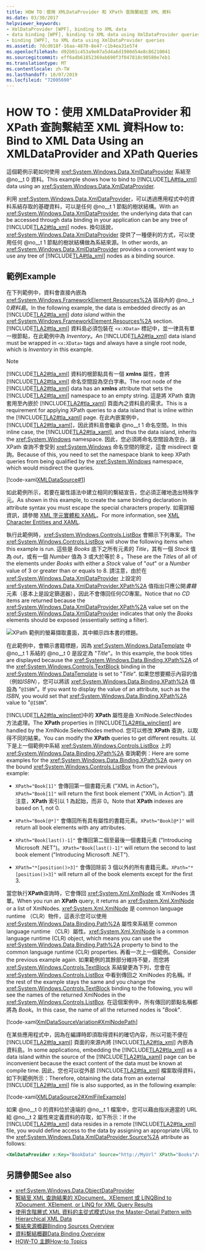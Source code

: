 ```yaml
---
title: HOW TO：使用 XMLDataProvider 和 XPath 查詢繫結至 XML 資料
ms.date: 03/30/2017
helpviewer_keywords:
- XmlDataProvider [WPF], binding to XML data
- data binding [WPF], binding to XML data using XmlDataProvider queries
- binding [WPF], to XML data using XmlDataProvider queries
ms.assetid: 7dcd018f-16aa-4870-8e47-c1b4ea31e574
ms.openlocfilehash: d92b01c453a9e07a5d4a6d1900d54e8c86210041
ms.sourcegitcommit: eff6adb61852369ab690f3f047818c90580e7eb1
ms.translationtype: MT
ms.contentlocale: zh-TW
ms.lasthandoff: 10/07/2019
ms.locfileid: "72005690"
---
```

# <a name="how-to-bind-to-xml-data-using-an-xmldataprovider-and-xpath-queries"></a><span data-ttu-id="3ccea-102">HOW TO：使用 XMLDataProvider 和 XPath 查詢繫結至 XML 資料</span><span class="sxs-lookup"><span data-stu-id="3ccea-102">How to: Bind to XML Data Using an XMLDataProvider and XPath Queries</span></span>
<span data-ttu-id="3ccea-103">這個範例示範如何使用 <xref:System.Windows.Data.XmlDataProvider> 系結至 @no__t 0 資料。</span><span class="sxs-lookup"><span data-stu-id="3ccea-103">This example shows how to bind to [!INCLUDE[TLA#tla_xml](../../../../includes/tlasharptla-xml-md.md)] data using an <xref:System.Windows.Data.XmlDataProvider>.</span></span>  
  
 <span data-ttu-id="3ccea-104">利用 <xref:System.Windows.Data.XmlDataProvider>，可以透過應用程式中的資料系結存取的基礎資料，可以是任何 @no__t 1 節點的樹狀結構。</span><span class="sxs-lookup"><span data-stu-id="3ccea-104">With an <xref:System.Windows.Data.XmlDataProvider>, the underlying data that can be accessed through data binding in your application can be any tree of [!INCLUDE[TLA2#tla_xml](../../../../includes/tla2sharptla-xml-md.md)] nodes.</span></span> <span data-ttu-id="3ccea-105">換句話說，<xref:System.Windows.Data.XmlDataProvider> 提供了一種便利的方式，可以使用任何 @no__t 1 節點的樹狀結構做為系結來源。</span><span class="sxs-lookup"><span data-stu-id="3ccea-105">In other words, an <xref:System.Windows.Data.XmlDataProvider> provides a convenient way to use any tree of [!INCLUDE[TLA#tla_xml](../../../../includes/tlasharptla-xml-md.md)] nodes as a binding source.</span></span>  
  
## <a name="example"></a><span data-ttu-id="3ccea-106">範例</span><span class="sxs-lookup"><span data-stu-id="3ccea-106">Example</span></span>  
 <span data-ttu-id="3ccea-107">在下列範例中，資料會直接內嵌為 <xref:System.Windows.FrameworkElement.Resources%2A> 區段內的 @no__t 0*資料島*。</span><span class="sxs-lookup"><span data-stu-id="3ccea-107">In the following example, the data is embedded directly as an [!INCLUDE[TLA2#tla_xml](../../../../includes/tla2sharptla-xml-md.md)] *data island* within the <xref:System.Windows.FrameworkElement.Resources%2A> section.</span></span> <span data-ttu-id="3ccea-108">[!INCLUDE[TLA2#tla_xml](../../../../includes/tla2sharptla-xml-md.md)] 資料島必須包裝在 `<x:XData>` 標記中，並一律具有單一根節點，在此範例中為 *Inventory*。</span><span class="sxs-lookup"><span data-stu-id="3ccea-108">An [!INCLUDE[TLA2#tla_xml](../../../../includes/tla2sharptla-xml-md.md)] data island must be wrapped in `<x:XData>` tags and always have a single root node, which is *Inventory* in this example.</span></span>  
  
> [!NOTE]
> <span data-ttu-id="3ccea-109">[!INCLUDE[TLA2#tla_xml](../../../../includes/tla2sharptla-xml-md.md)] 資料的根節點具有一個 **xmlns** 屬性，會將 [!INCLUDE[TLA2#tla_xml](../../../../includes/tla2sharptla-xml-md.md)] 命名空間設為空白字串。</span><span class="sxs-lookup"><span data-stu-id="3ccea-109">The root node of the [!INCLUDE[TLA2#tla_xml](../../../../includes/tla2sharptla-xml-md.md)] data has an **xmlns** attribute that sets the [!INCLUDE[TLA2#tla_xml](../../../../includes/tla2sharptla-xml-md.md)] namespace to an empty string.</span></span> <span data-ttu-id="3ccea-110">這是將 XPath 查詢套用至內嵌於 [!INCLUDE[TLA2#tla_xaml](../../../../includes/tla2sharptla-xaml-md.md)] 頁面內之資料島的需求。</span><span class="sxs-lookup"><span data-stu-id="3ccea-110">This is a requirement for applying XPath queries to a data island that is inline within the [!INCLUDE[TLA2#tla_xaml](../../../../includes/tla2sharptla-xaml-md.md)] page.</span></span> <span data-ttu-id="3ccea-111">在此內嵌案例中，[!INCLUDE[TLA2#tla_xaml](../../../../includes/tla2sharptla-xaml-md.md)]，因此資料島會繼承 @no__t 1 命名空間。</span><span class="sxs-lookup"><span data-stu-id="3ccea-111">In this inline case, the [!INCLUDE[TLA2#tla_xaml](../../../../includes/tla2sharptla-xaml-md.md)], and thus the data island, inherits the <xref:System.Windows> namespace.</span></span> <span data-ttu-id="3ccea-112">因此，您必須將命名空間設為空白，讓 XPath 查詢不會受到 <xref:System.Windows> 命名空間的限定，這會 misdirect 查詢。</span><span class="sxs-lookup"><span data-stu-id="3ccea-112">Because of this, you need to set the namespace blank to keep XPath queries from being qualified by the <xref:System.Windows> namespace, which would misdirect the queries.</span></span>  
  
 [!code-xaml[XMLDataSource#1](~/samples/snippets/csharp/VS_Snippets_Wpf/XmlDataSource/CS/Window1.xaml#1)]  
  
 <span data-ttu-id="3ccea-113">如此範例所示，若要在屬性語法中建立相同的繫結宣告，您必須正確地逸出特殊字元。</span><span class="sxs-lookup"><span data-stu-id="3ccea-113">As shown in this example, to create the same binding declaration in attribute syntax you must escape the special characters properly.</span></span> <span data-ttu-id="3ccea-114">如需詳細資訊，請參閱 [XML 字元實體和 XAML](../../xaml-services/xml-character-entities-and-xaml.md)。</span><span class="sxs-lookup"><span data-stu-id="3ccea-114">For more information, see [XML Character Entities and XAML](../../xaml-services/xml-character-entities-and-xaml.md).</span></span>  
  
 <span data-ttu-id="3ccea-115">執行此範例時，<xref:System.Windows.Controls.ListBox> 會顯示下列專案。</span><span class="sxs-lookup"><span data-stu-id="3ccea-115">The <xref:System.Windows.Controls.ListBox> will show the following items when this example is run.</span></span> <span data-ttu-id="3ccea-116">這些是 *Books* 底下之所有元素的 *Title*，其有一個 *Stock* 值為 *out*，或有一個 *Number* 值為 3 或大於等於 8 。</span><span class="sxs-lookup"><span data-stu-id="3ccea-116">These are the *Title*s of all of the elements under *Books* with either a *Stock* value of "*out*" or a *Number* value of 3 or greater than or equals to 8.</span></span> <span data-ttu-id="3ccea-117">請注意，由於在 <xref:System.Windows.Data.XmlDataProvider> 上設定的 <xref:System.Windows.Data.XmlDataProvider.XPath%2A> 值指出只應公開*書籍*元素（基本上是設定篩選器），因此不會傳回任何*CD*專案。</span><span class="sxs-lookup"><span data-stu-id="3ccea-117">Notice that no *CD* items are returned because the <xref:System.Windows.Data.XmlDataProvider.XPath%2A> value set on the <xref:System.Windows.Data.XmlDataProvider> indicates that only the *Books* elements should be exposed (essentially setting a filter).</span></span>  
  
 ![XPath 範例的螢幕擷取畫面，其中顯示四本書的標題。](./media/how-to-bind-to-xml-data-using-an-xmldataprovider-and-xpath-queries/xpath-example-listbox-details.png)  
  
 <span data-ttu-id="3ccea-119">在此範例中，會顯示書籍標題，因為 <xref:System.Windows.DataTemplate> 中 @no__t 1 系結的 @no__t 0 是設定為 "*Title*"。</span><span class="sxs-lookup"><span data-stu-id="3ccea-119">In this example, the book titles are displayed because the <xref:System.Windows.Data.Binding.XPath%2A> of the <xref:System.Windows.Controls.TextBlock> binding in the <xref:System.Windows.DataTemplate> is set to "*Title*".</span></span> <span data-ttu-id="3ccea-120">如果您想要顯示內容的值（例如*ISBN*），您可以將該 <xref:System.Windows.Data.Binding.XPath%2A> 值設為 "`@ISBN`"。</span><span class="sxs-lookup"><span data-stu-id="3ccea-120">If you want to display the value of an attribute, such as the *ISBN*, you would set that <xref:System.Windows.Data.Binding.XPath%2A> value to "`@ISBN`".</span></span>  
  
 <span data-ttu-id="3ccea-121">[!INCLUDE[TLA2#tla_winclient](../../../../includes/tla2sharptla-winclient-md.md)]中的 **XPath** 屬性是由 XmlNode.SelectNodes 方法處理。</span><span class="sxs-lookup"><span data-stu-id="3ccea-121">The **XPath** properties in [!INCLUDE[TLA2#tla_winclient](../../../../includes/tla2sharptla-winclient-md.md)] are handled by the XmlNode.SelectNodes method.</span></span> <span data-ttu-id="3ccea-122">您可以修改 **XPath** 查詢，以取得不同的結果。</span><span class="sxs-lookup"><span data-stu-id="3ccea-122">You can modify the **XPath** queries to get different results.</span></span> <span data-ttu-id="3ccea-123">以下是上一個範例中系結 <xref:System.Windows.Controls.ListBox> 上的 <xref:System.Windows.Data.Binding.XPath%2A> 查詢範例：</span><span class="sxs-lookup"><span data-stu-id="3ccea-123">Here are some examples for the <xref:System.Windows.Data.Binding.XPath%2A> query on the bound <xref:System.Windows.Controls.ListBox> from the previous example:</span></span>  
  
- <span data-ttu-id="3ccea-124">`XPath="Book[1]"` 會傳回第一個書籍元素 ("XML in Action")。</span><span class="sxs-lookup"><span data-stu-id="3ccea-124">`XPath="Book[1]"` will return the first book element ("XML in Action").</span></span> <span data-ttu-id="3ccea-125">請注意，**XPath** 索引以 1 為起始，而非 0。</span><span class="sxs-lookup"><span data-stu-id="3ccea-125">Note that **XPath** indexes are based on 1, not 0.</span></span>  
  
- <span data-ttu-id="3ccea-126">`XPath="Book[@*]"` 會傳回所有具有屬性的書籍元素。</span><span class="sxs-lookup"><span data-stu-id="3ccea-126">`XPath="Book[@*]"` will return all book elements with any attributes.</span></span>  
  
- <span data-ttu-id="3ccea-127">`XPath="Book[last()-1]"` 會傳回第二個至最後一個書籍元素 ("Introducing Microsoft .NET")。</span><span class="sxs-lookup"><span data-stu-id="3ccea-127">`XPath="Book[last()-1]"` will return the second to last book element ("Introducing Microsoft .NET").</span></span>  
  
- <span data-ttu-id="3ccea-128">`XPath="*[position()>3]"` 會傳回除前 3 個以外的所有書籍元素。</span><span class="sxs-lookup"><span data-stu-id="3ccea-128">`XPath="*[position()>3]"` will return all of the book elements except for the first 3.</span></span>  
  
 <span data-ttu-id="3ccea-129">當您執行**XPath**查詢時，它會傳回 <xref:System.Xml.XmlNode> 或 XmlNodes 清單。</span><span class="sxs-lookup"><span data-stu-id="3ccea-129">When you run an **XPath** query, it returns an <xref:System.Xml.XmlNode> or a list of XmlNodes.</span></span> <span data-ttu-id="3ccea-130"><xref:System.Xml.XmlNode> 是 common language runtime （CLR）物件，這表示您可以使用 <xref:System.Windows.Data.Binding.Path%2A> 屬性來系結至 common language runtime （CLR）屬性。</span><span class="sxs-lookup"><span data-stu-id="3ccea-130"><xref:System.Xml.XmlNode> is a common language runtime (CLR) object, which means you can use the <xref:System.Windows.Data.Binding.Path%2A> property to bind to the common language runtime (CLR) properties.</span></span> <span data-ttu-id="3ccea-131">再看一次上一個範例。</span><span class="sxs-lookup"><span data-stu-id="3ccea-131">Consider the previous example again.</span></span> <span data-ttu-id="3ccea-132">如果範例的其餘部分維持不變，而您將 <xref:System.Windows.Controls.TextBlock> 系結變更為下列，您會在 <xref:System.Windows.Controls.ListBox> 中看到傳回之 XmlNodes 的名稱。</span><span class="sxs-lookup"><span data-stu-id="3ccea-132">If the rest of the example stays the same and you change the <xref:System.Windows.Controls.TextBlock> binding to the following, you will see the names of the returned XmlNodes in the <xref:System.Windows.Controls.ListBox>.</span></span> <span data-ttu-id="3ccea-133">在這個案例中，所有傳回的節點名稱都將為 *Book*。</span><span class="sxs-lookup"><span data-stu-id="3ccea-133">In this case, the name of all the returned nodes is "*Book*".</span></span>  
  
 [!code-xaml[XmlDataSourceVariation#XmlNodePath](~/samples/snippets/csharp/VS_Snippets_Wpf/XmlDataSourceVariation/CS/Page1.xaml#xmlnodepath)]  
  
 <span data-ttu-id="3ccea-134">在某些應用程式中，因為在編譯時即須取得資料的確切內容，所以可能不便在 [!INCLUDE[TLA2#tla_xaml](../../../../includes/tla2sharptla-xaml-md.md)] 頁面的來源內將 [!INCLUDE[TLA2#tla_xml](../../../../includes/tla2sharptla-xml-md.md)] 內嵌為資料島。</span><span class="sxs-lookup"><span data-stu-id="3ccea-134">In some applications, embedding the [!INCLUDE[TLA2#tla_xml](../../../../includes/tla2sharptla-xml-md.md)] as a data island within the source of the [!INCLUDE[TLA2#tla_xaml](../../../../includes/tla2sharptla-xaml-md.md)] page can be inconvenient because the exact content of the data must be known at compile time.</span></span> <span data-ttu-id="3ccea-135">因此，您也可以從外部 [!INCLUDE[TLA2#tla_xml](../../../../includes/tla2sharptla-xml-md.md)] 檔案取得資料，如下列範例所示：</span><span class="sxs-lookup"><span data-stu-id="3ccea-135">Therefore, obtaining the data from an external [!INCLUDE[TLA2#tla_xml](../../../../includes/tla2sharptla-xml-md.md)] file is also supported, as in the following example:</span></span>  
  
 [!code-xaml[XMLDataSource2#XmlFileExample](~/samples/snippets/csharp/VS_Snippets_Wpf/XmlDataSource2/CS/Window1.xaml#xmlfileexample)]  
  
 <span data-ttu-id="3ccea-136">如果 @no__t 0 的資料位於遠端的 @no__t 1 檔案中，您可以藉由指派適當的 URL 給 @no__t 2 屬性來定義資料的存取，如下所示：</span><span class="sxs-lookup"><span data-stu-id="3ccea-136">If the [!INCLUDE[TLA2#tla_xml](../../../../includes/tla2sharptla-xml-md.md)] data resides in a remote [!INCLUDE[TLA2#tla_xml](../../../../includes/tla2sharptla-xml-md.md)] file, you would define access to the data by assigning an appropriate URL to the <xref:System.Windows.Data.XmlDataProvider.Source%2A> attribute as follows:</span></span>  
  
```xml  
<XmlDataProvider x:Key="BookData" Source="http://MyUrl" XPath="Books"/>  
```  
  
## <a name="see-also"></a><span data-ttu-id="3ccea-137">另請參閱</span><span class="sxs-lookup"><span data-stu-id="3ccea-137">See also</span></span>

- <xref:System.Windows.Data.ObjectDataProvider>
- [<span data-ttu-id="3ccea-138">繫結至 XML 查詢結果的 XDocument、XElement 或 LINQ</span><span class="sxs-lookup"><span data-stu-id="3ccea-138">Bind to XDocument, XElement, or LINQ for XML Query Results</span></span>](how-to-bind-to-xdocument-xelement-or-linq-for-xml-query-results.md)
- [<span data-ttu-id="3ccea-139">使用含階層式 XML 資料的主從式模式</span><span class="sxs-lookup"><span data-stu-id="3ccea-139">Use the Master-Detail Pattern with Hierarchical XML Data</span></span>](how-to-use-the-master-detail-pattern-with-hierarchical-xml-data.md)
- [<span data-ttu-id="3ccea-140">繫結來源概觀</span><span class="sxs-lookup"><span data-stu-id="3ccea-140">Binding Sources Overview</span></span>](binding-sources-overview.md)
- [<span data-ttu-id="3ccea-141">資料繫結概觀</span><span class="sxs-lookup"><span data-stu-id="3ccea-141">Data Binding Overview</span></span>](data-binding-overview.md)
- [<span data-ttu-id="3ccea-142">HOW-TO 主題</span><span class="sxs-lookup"><span data-stu-id="3ccea-142">How-to Topics</span></span>](data-binding-how-to-topics.md)
